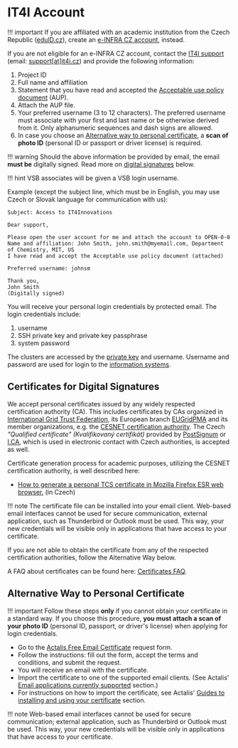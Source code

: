 # IT4I Account

!!! important
    If you are affiliated with an academic institution from the Czech Republic ([eduID.cz][u]), create an [e-INFRA CZ account][8], instead.

If you are not eligible for an e-INFRA CZ account, contact the [IT4I support][a] (email: [support\[at\]it4i.cz][b]) and provide the following information:

1. Project ID
1. Full name and affiliation
1. Statement that you have read and accepted the [Acceptable use policy document][c] (AUP).
1. Attach the AUP file.
1. Your preferred username (3 to 12 characters). The preferred username must associate with your first and last name or be otherwise derived from it. Only alphanumeric sequences and dash signs are allowed.
1. In case you choose an [Alternative way to personal certificate][3], a **scan of photo ID** (personal ID or passport or driver license) is required.

!!! warning
    Should the above information be provided by email, the email **must be** digitally signed. Read more on [digital signatures][4] below.

!!! hint
    VSB associates will be given a VSB login username.

Example (except the subject line, which must be in English, you may use Czech or Slovak language for communication with us):

```console
Subject: Access to IT4Innovations

Dear support,

Please open the user account for me and attach the account to OPEN-0-0
Name and affiliation: John Smith, john.smith@myemail.com, Department of Chemistry, MIT, US
I have read and accept the Acceptable use policy document (attached)

Preferred username: johnsm

Thank you,
John Smith
(Digitally signed)
```

You will receive your personal login credentials by protected email. The login credentials include:

1. username
1. SSH private key and private key passphrase
1. system password

The clusters are accessed by the [private key][5] and username. Username and password are used for login to the [information systems][d].

## Certificates for Digital Signatures

We accept personal certificates issued by any widely respected certification authority (CA). This includes certificates by CAs organized in [International Grid Trust Federation][f], its European branch [EUGridPMA][g] and its member organizations, e.g. the [CESNET certification authority][h]. The Czech _"Qualified certificate" (Kvalifikovaný certifikát)_ provided by [PostSignum][i] or [I.CA][j], which is used in electronic contact with Czech authorities, is accepted as well.

Certificate generation process for academic purposes, utilizing the CESNET certification authority, is well described here:

* [How to generate a personal TCS certificate in Mozilla Firefox ESR web browser.][k] (in Czech)

!!! note
    The certificate file can be installed into your email client. Web-based email interfaces cannot be used for secure communication, external application, such as Thunderbird or Outlook must be used. This way, your new credentials will be visible only in applications that have access to your certificate.

If you are not able to obtain the certificate from any of the respected certification authorities, follow the Alternative Way below.

A FAQ about certificates can be found here: [Certificates FAQ][7].

## Alternative Way to Personal Certificate

!!! important
    Follow these steps **only** if you cannot obtain your certificate in a standard way.
    If you choose this procedure, **you must attach a scan of your photo ID** (personal ID, passport, or driver's license) when applying for login credentials.

* Go to the [Actalis Free Email Certificate][l] request form.
* Follow the instructions: fill out the form, accept the terms and conditions, and submit the request.
* You will receive an email with the certificate.
* Import the certificate to one of the supported email clients. (See Actalis' [Email applications currently supported][s] section.)
* For instructions on how to import the certificate, see Actalis' [Guides to installing and using your certificate][t] section.

!!! note
    Web-based email interfaces cannot be used for secure communication; external application, such as Thunderbird or Outlook must be used. This way, your new credentials will be visible only in applications that have access to your certificate.

[1]: https://docs.it4i.cz/general/obtaining-login-credentials/obtaining-login-credentials/#certificates-for-digital-signatures
[2]: #authorization-by-web
[3]: #alternative-way-to-personal-certificate
[4]: #certificates-for-digital-signatures
[5]: ../accessing-the-clusters/shell-access-and-data-transfer/ssh-keys.md
[6]: ../accessing-the-clusters/shell-access-and-data-transfer/putty.md#putty-key-generator
[7]: ../obtaining-login-credentials/certificates-faq.md
[8]: ../access/einfracz-account.md
[10]: ../access/project-access.md

[a]: https://support.it4i.cz/rt/
[b]: mailto:support@it4i.cz
[c]: https://www.it4i.cz/cs/file/f4afe72710863f0e8d119a31389e7bfb/5422/acceptable-use-policy.pdf
[d]: http://support.it4i.cz/
[e]: https://scs.it4i.cz
[f]: http://www.igtf.net/
[g]: https://www.eugridpma.org
[h]: https://tcs.cesnet.cz
[i]: http://www.postsignum.cz/
[j]: http://www.ica.cz/Kvalifikovany-certifikat.aspx
[k]: http://idoc.vsb.cz/xwiki/wiki/infra/view/uzivatel/moz-cert-gen
[l]: https://extrassl.actalis.it/portal/uapub/freemail?lang=en
[r]: https://www.it4i.cz/computing-resources-allocation/?lang=en
[s]: https://www.actalis.it/en/certificates-for-secure-electronic-mail.aspx
[t]: https://www.actalis.it/en/certificates-for-secure-electronic-mail.aspx
[u]: https://www.eduid.cz/
